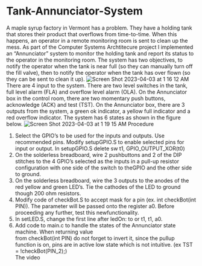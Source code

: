 # Tank-Annunciator-System
A maple syrup factory in Vermont has a problem. They have a holding tank that stores their
product that overflows from time-to-time. When this happens, an operator in a remote monitoring room
is sent to clean up the mess. As part of the Computer Systems Archtitecure project I  implemented an “Annunciator” system to
monitor the holding tank and report its status to the operator in the monitoring room. The system has
two objectives, to notify the operator when the tank is near full (so they can manually turn off the fill
valve), then to notify the operator when the tank has over flown (so they can be sent to clean it up).
![Screen Shot 2023-04-03 at 1 16 12 AM](https://user-images.githubusercontent.com/45749588/229417583-698f1700-5d93-493f-ab21-7e5bf6e2364c.png)
There are 4 input to the system. There are two level switches in the tank, full level alarm (FLA)
and overflow level alarm (OLA). On the Annunciator box in the control room, there are two momentary
push buttons, acknowledge (ACK) and test (TST).
On the Annunciator box, there are 3 outputs from the system, a green ok indicator, a yellow full
indicator and a red overflow indicator. The system has 6 states as shown in the figure below.
![Screen Shot 2023-04-03 at 1 19 15 AM](https://user-images.githubusercontent.com/45749588/229417986-1b8d9467-f237-4a46-b47b-500f5e4b55f2.png)
Procedure</br>
1. Select the GPIO’s to be used for the inputs and outputs. Use recommended pins. Modify
setupGPIO.S to enable selected pins for input or output. In setupGPIO.S delete
sw t1, GPIO_OUTPUT_XOR(t0)</br>
2. On the solderless breadboard, wire 2 pushbuttons and 2 of the DIP stitches to the 4 GPIO’s
selected as the inputs in a pull-up resistor configuration with one side of the switch to theGPIO
and the other side to ground.</br>
3. On the solderless breadboard, wire the 3 outputs to the anodes of the red yellow and green
LED’s. Tie the cathodes of the LED to ground though 200 ohm resistors.</br>
4. Modify code of checkBot.S to accept mask for a pin (ex. int checkBot(int PIN)). The parameter
will be passed onto the register a0. Before proceeding any further, test this newfunctionality.
5. In setLED.S, change the first line after ledOn: to or t1, t1, a0.</br>
6. Add code to main.c to handle the states of the Annunciator state machine. When returning value</br>
from checkBot(int PIN) do not forget to invert it, since the pullup function is on, pins are in
active low state which is not intuitive. (ex TST = !checkBot(PIN_2);)</br>
The video
